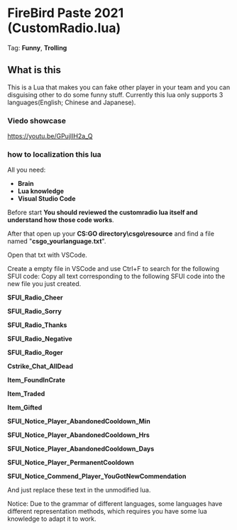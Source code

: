 # FireBird Paste 2021 (CustomRadio.lua)
Tag: **Funny**, **Trolling**
## What is this
This is a Lua that makes you can fake other player in your team and you can disguising other to do some funny stuff.
Currently this lua only supports 3 languages(English; Chinese and Japanese).
### Viedo showcase
https://youtu.be/GPujlIH2a_Q

### how to localization this lua

All you need:
- **Brain**
- **Lua knowledge**
- **Visual Studio Code**

Before start **You should reviewed the customradio lua itself and understand how those code works**.

After that open up your **CS:GO directory\csgo\resource** and find a file named "**csgo_yourlanguage.txt**".

Open that txt with VSCode.

Create a empty file in VSCode and use Ctrl+F to search for the following SFUI code:
Copy all text corresponding to the following SFUI code into the new file you just created.

**SFUI_Radio_Cheer**

**SFUI_Radio_Sorry**

**SFUI_Radio_Thanks**

**SFUI_Radio_Negative**

**SFUI_Radio_Roger**

**Cstrike_Chat_AllDead**

**Item_FoundInCrate**

**Item_Traded**

**Item_Gifted**

**SFUI_Notice_Player_AbandonedCooldown_Min**

**SFUI_Notice_Player_AbandonedCooldown_Hrs**

**SFUI_Notice_Player_AbandonedCooldown_Days**

**SFUI_Notice_Player_PermanentCooldown**

**SFUI_Notice_Commend_Player_YouGotNewCommendation**


And just replace these text in the unmodified lua.

Notice: Due to the grammar of different languages, some languages have different representation methods, which requires you have some lua knowledge to adapt it to work.
